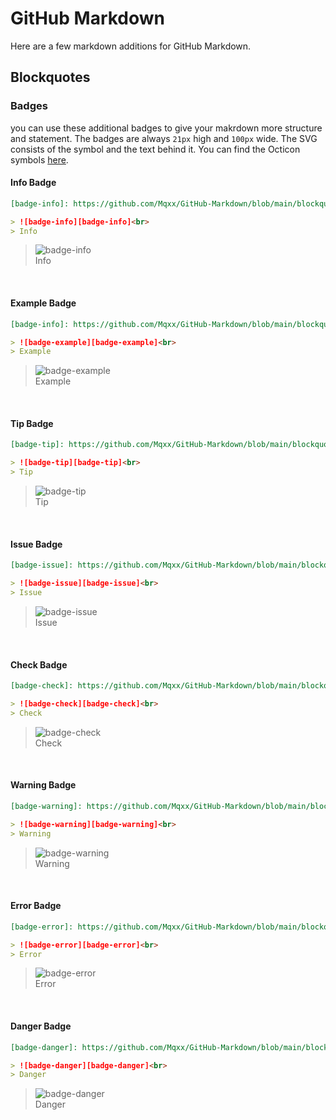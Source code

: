 # GitHub Markdown

Here are a few markdown additions for GitHub Markdown.

## Blockquotes

### Badges

you can use these additional badges to give your makrdown more structure and statement. The badges are always `21px` high and `100px` wide. The SVG consists of the symbol and the text behind it. You can find the Octicon symbols [here](https://primer.style/octicons/).

#### Info Badge

```markdown
[badge-info]: https://github.com/Mqxx/GitHub-Markdown/blob/main/blockquotes/badge/dark-theme/info.svg 'Info'

> ![badge-info][badge-info]<br>
> Info
```
[badge-info]: https://github.com/Mqxx/GitHub-Markdown/blob/main/blockquotes/badge/dark-theme/info.svg 'Info'

> ![badge-info][badge-info]<br>
> Info

<br>

#### Example Badge

```markdown
[badge-info]: https://github.com/Mqxx/GitHub-Markdown/blob/main/blockquotes/badge/dark-theme/example.svg 'Example'

> ![badge-example][badge-example]<br>
> Example
```
[badge-example]: https://github.com/Mqxx/GitHub-Markdown/blob/main/blockquotes/badge/dark-theme/example.svg 'Example'

> ![badge-example][badge-example]<br>
> Example

<br>

#### Tip Badge

```markdown
[badge-tip]: https://github.com/Mqxx/GitHub-Markdown/blob/main/blockquotes/badge/dark-theme/tip.svg 'Tip'

> ![badge-tip][badge-tip]<br>
> Tip
```
[badge-tip]: https://github.com/Mqxx/GitHub-Markdown/blob/main/blockquotes/badge/dark-theme/tip.svg 'Tip'

> ![badge-tip][badge-tip]<br>
> Tip

<br>

#### Issue Badge

```markdown
[badge-issue]: https://github.com/Mqxx/GitHub-Markdown/blob/main/blockquotes/badge/dark-theme/issue.svg 'Issue'

> ![badge-issue][badge-issue]<br>
> Issue
```
[badge-issue]: https://github.com/Mqxx/GitHub-Markdown/blob/main/blockquotes/badge/dark-theme/issue.svg 'Issue'

> ![badge-issue][badge-issue]<br>
> Issue

<br>

#### Check Badge

```markdown
[badge-check]: https://github.com/Mqxx/GitHub-Markdown/blob/main/blockquotes/badge/dark-theme/check.svg 'Check'

> ![badge-check][badge-check]<br>
> Check
```
[badge-check]: https://github.com/Mqxx/GitHub-Markdown/blob/main/blockquotes/badge/dark-theme/check.svg 'Check'

> ![badge-check][badge-check]<br>
> Check

<br>

#### Warning Badge

```markdown
[badge-warning]: https://github.com/Mqxx/GitHub-Markdown/blob/main/blockquotes/badge/dark-theme/warning.svg 'Warning'

> ![badge-warning][badge-warning]<br>
> Warning
```
[badge-warning]: https://github.com/Mqxx/GitHub-Markdown/blob/main/blockquotes/badge/dark-theme/warning.svg 'Warning'

> ![badge-warning][badge-warning]<br>
> Warning

<br>

#### Error Badge

```markdown
[badge-error]: https://github.com/Mqxx/GitHub-Markdown/blob/main/blockquotes/badge/dark-theme/error.svg 'Error'

> ![badge-error][badge-error]<br>
> Error
```
[badge-error]: https://github.com/Mqxx/GitHub-Markdown/blob/main/blockquotes/badge/dark-theme/error.svg 'Error'

> ![badge-error][badge-error]<br>
> Error

<br>

#### Danger Badge

```markdown
[badge-danger]: https://github.com/Mqxx/GitHub-Markdown/blob/main/blockquotes/badge/dark-theme/danger.svg 'Danger'

> ![badge-danger][badge-danger]<br>
> Danger
```
[badge-danger]: https://github.com/Mqxx/GitHub-Markdown/blob/main/blockquotes/badge/dark-theme/danger.svg 'Danger'

> ![badge-danger][badge-danger]<br>
> Danger

<br>

